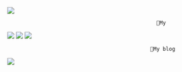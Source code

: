  <img src="https://capsule-render.vercel.app/api?type=waving&color=gradient&height=300&section=header&text=seoyeon's%20github&fontSize=80&animation=fadeIn" />

                                                    🔔My 
<img src="https://img.shields.io/badge/C++-00599C?style=flat-square&logo=C%2B%2B&logoColor=white"/> <img src="https://img.shields.io/badge/42seoul-orange?style=flat-square&logo=42&logoColor=black"/> <img src="https://img.shields.io/badge/Android-blueviolet?style=flat-square&logo=Android&logoColor=black"/>


                                                  📌My blog

<a href="https://seoyeonis.tistory.com/"><img src="https://img.shields.io/badge/myblog-ff69b4?style=plastic&logo=appveyor&logo=Blogger&logoColor=red&link=https://seoyeonis.tistory.com/"/></a>

<!--
**dkjefilsjl/dkjefilsjl** is a ✨ _special_ ✨ repository because its `README.md` (this file) appears on your GitHub profile.

Here are some ideas to get you started:

- 🔭 I’m currently working on ...
- 🌱 I’m currently learning ...
- 👯 I’m looking to collaborate on ...
- 🤔 I’m looking for help with ...
- 💬 Ask me about ...
- 📫 How to reach me: ...
- 😄 Pronouns: ...
- ⚡ Fun fact: ...
-->
